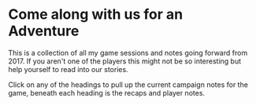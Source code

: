 # Come along with us for an Adventure

This is a collection of all my game sessions and notes going forward from 2017.
If you aren't one of the players this might not be so interesting but help yourself to read into our stories.

Click on any of the headings to pull up the current campaign notes for the game, beneath each heading is the recaps and player notes.
